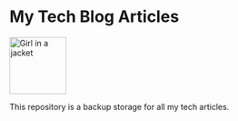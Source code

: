 # My Tech Blog Articles

<img src="https://bestanimations.com/media/writing/1500191803pencil-drawing-a-pencil-illustrated-hand-drawn-art-animated-gif.gif" alt="Girl in a jacket" width="100" height="100">

This repository is a backup storage for all my tech articles. 
